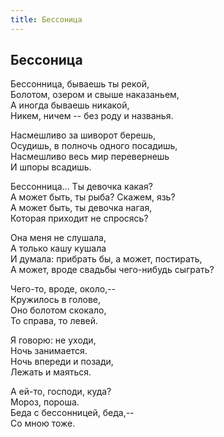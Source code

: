 ```yaml
---
title: Бессоница
---
```

## Бессоница

Бессонница, бываешь ты рекой,  
Болотом, озером и свыше наказаньем,  
А иногда бываешь никакой,  
Никем, ничем -- без роду и названья.

Насмешливо за шиворот берешь,  
Осудишь, в полночь одного посадишь,  
Насмешливо весь мир перевернешь  
И шпоры всадишь.

Бессонница... Ты девочка какая?  
А может быть, ты рыба? Скажем, язь?  
А может быть, ты девочка нагая,  
Которая приходит не спросясь?

Она меня не слушала,  
А только кашу кушала  
И думала: прибрать бы, а может, постирать,  
А может, вроде свадьбы чего-нибудь сыграть?

Чего-то, вроде, около,--  
Кружилось в голове,  
Оно болотом скокало,  
То справа, то левей.

Я говорю: не уходи,  
Ночь занимается.  
Ночь впереди и позади,  
Лежать и маяться.

А ей-то, господи, куда?  
Мороз, пороша.  
Беда с бессонницей, беда,--  
Со мною тоже.